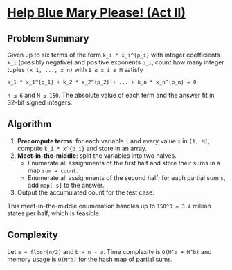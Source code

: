 # [Help Blue Mary Please! (Act II)](https://www.spoj.com/problems/BLUEEQ2/)

## Problem Summary
Given up to six terms of the form `k_i * x_i^{p_i}` with integer coefficients `k_i` (possibly negative) and positive exponents `p_i`, count how many integer tuples `(x_1, ..., x_n)` with `1 ≤ x_i ≤ M` satisfy

```
k_1 * x_1^{p_1} + k_2 * x_2^{p_2} + ... + k_n * x_n^{p_n} = 0
```

`n ≤ 6` and `M ≤ 150`. The absolute value of each term and the answer fit in 32-bit signed integers.

## Algorithm
1. **Precompute terms**: for each variable `i` and every value `x` in `[1, M]`, compute `k_i * x^{p_i}` and store in an array.
2. **Meet-in-the-middle**: split the variables into two halves.
   - Enumerate all assignments of the first half and store their sums in a map `sum → count`.
   - Enumerate all assignments of the second half; for each partial sum `s`, add `map[-s]` to the answer.
3. Output the accumulated count for the test case.

This meet-in-the-middle enumeration handles up to `150^3 ≈ 3.4` million states per half, which is feasible.

## Complexity
Let `a = floor(n/2)` and `b = n - a`. Time complexity is `O(M^a + M^b)` and memory usage is `O(M^a)` for the hash map of partial sums.
